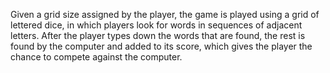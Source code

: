 Given a grid size assigned by the player, the game is played using a grid of lettered dice, in which players look for words in sequences of adjacent letters. After the player types down the words that are found, the rest is found by the computer and added to its score, which gives the player the chance to compete against the computer. 
